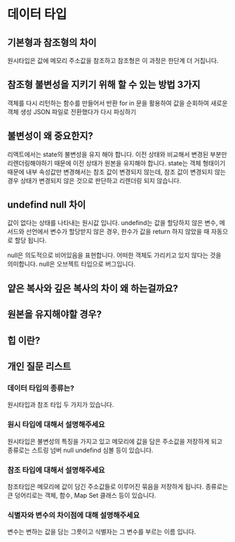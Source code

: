 # 데이터 타입

## 기본형과 참조형의 차이
원시타입은 값에 메모리 주소값을 참조하고 참조형은 이 과정은 한단계 더 거칩니다.

## 참조형 불변성을 지키기 위해 할 수 있는 방법 3가지
객체를 다시 리턴하는 함수를 만들어서 반환
for in 문을 활용하여 값을 순회하여 새로운 객체 생성
JSON 파일로 전환했다가 다시 파싱하기

## 불변성이 왜 중요한지?
리액트에서는 state의 불변성을 유지 해야 합니다. 이전 상태와 비교해서 변경된 부분만 리렌더링해야하기 때문에 이전 상태가 원본을 유지해야 합니다.
state는 객체 형태이기 때문에 내부 속성값만 변경해서는 참조 값이 변경되지 않는데, 참조 값이 변경되지 않는 경우 상태가 변경되지 않은 것으로 판단하고 리렌더링 되지 않습니다.

## undefind null 차이
값이 없다는 상태를 나타내는 원시값 입니다. 
undefind는 값을 할당하지 않은 변수, 메서드와 선언에서 변수가 할당받지 않은 경우, 한수가 값을 return 하지 않았을 때 자동으로 할당 됩니다.

null은 의도적으로 비어있음을 표현합니다. 어떠한 객체도 가리키고 있지 않다는 것을 의미합니다.
null은 오브젝트 타입으로 버그입니다. 

## 얕은 복사와 깊은 복사의 차이 왜 하는걸까요?
## 원본을 유지해야할 경우?
## 힙 이란?


## 개인 질문 리스트

### 데이터 타입의 종류는?
원시타입과 참조 타입 두 가지가 있습니다.

### 원시 타입에 대해서 설명해주세요
원시타입은 불변성의 특징을 가지고 있고 메모리에 값을 담은 주소값을 저장하게 되고 종류로는 스트링 넘버 null undefind 심볼 등이 있습니다. 

### 참조 타입에 대해서 설명해주세요
참조타입은 메모리에 값이 담긴 주소값들로 이루어진 묶음을 저장하게 됩니다. 종류로는 큰 덩어리로는 객체, 함수, Map Set 클래스 등이 있습니다.

### 식별자와 변수의 차이점에 대해 설명해주세요
변수는 변하는 값을 담는 그릇이고 식별자는 그 변수를 부르는 이름 입니다.
